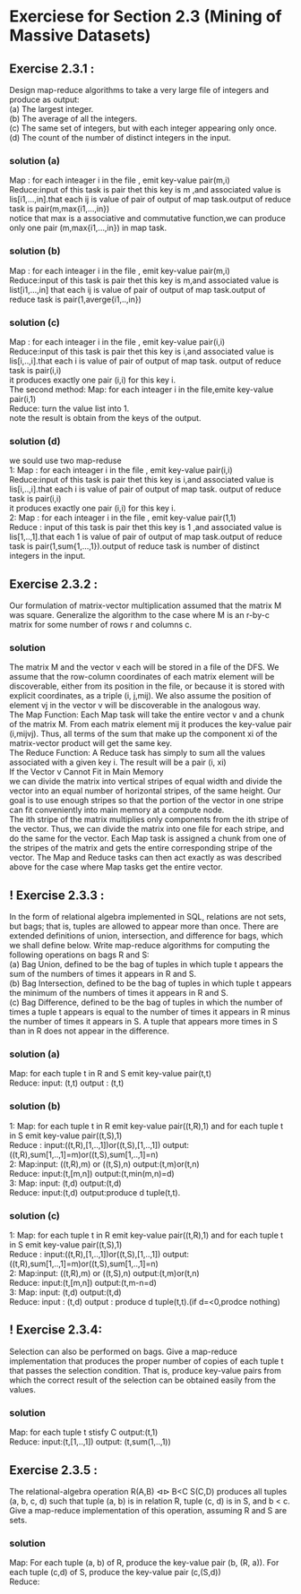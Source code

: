 # Exerciese for Section 2.3 (Mining of Massive Datasets)
## Exercise 2.3.1 :
Design map-reduce algorithms to take a very large file of integers and produce as output: <br>(a) The largest integer. <br>(b) The average of all the integers. <br>(c) The same set of integers, but with each integer appearing only once. <br>(d) The count of the number of distinct integers in the input.
### solution (a)
Map : for each inteager i in the file , emit key-value pair(m,i)<br> Reduce:input of this task is pair thet this key is m ,and associated value is lis[i1,...,in].that each ij is value of pair of output of map task.output of reduce task is pair(m,max{i1,...,in})<br> notice that max is a associative and commutative function,we can produce only one pair (m,max{i1,...,in}) in map task.
### solution (b)
Map : for each inteager i in the file , emit key-value pair(m,i)<br> Reduce:input of this task is pair thet this key is m,and associated value is list[i1,...,in] that each ij is value of pair of output of map task.output of reduce task is pair(1,averge{i1,..,in}) 
### solution (c)
Map : for each inteager i in the file , emit key-value pair(i,i)<br> Reduce:input of this task is pair thet this key is i,and associated value is lis[i,..,i].that each i is value of pair of output of map task. output of reduce task is pair(i,i) <br> it produces exactly one pair (i,i) for this key i.<br> The second method: Map: for each inteager i in the file,emite key-value pair(i,1)<br> Reduce: turn the value list into 1.<br> note the result is obtain from the keys of the output.
### solution (d)
we sould use two map-reduse <br> 1: Map : for each inteager i in the file , emit key-value pair(i,i)<br> Reduce:input of this task is pair thet this key is i,and associated value is lis[i,..,i].that each i is value of pair of output of map task. output of reduce task is pair(i,i) <br> it produces exactly one pair (i,i) for this key i. <br>  2:  Map : for each inteager i in the file , emit key-value pair(1,1) <br> Reduce : input of this task is pair thet this key is 1 ,and associated value is lis[1,..,1].that each 1 is value of pair of output of map task.output of reduce task is pair(1,sum{1,...,1}).output of reduce task is number of distinct integers in the input.
## Exercise 2.3.2 : 
Our formulation of matrix-vector multiplication assumed that the matrix M was square. Generalize the algorithm to the case where M is an r-by-c matrix for some number of rows r and columns c.
### solution
The matrix M and the vector v each will be stored in a file of the DFS. We assume that the row-column coordinates of each matrix element will be discoverable, either from its position in the file, or because it is stored with explicit coordinates, as a triple (i, j,mij). We also assume the position of element vj in the vector v will be discoverable in the analogous way. <br> The Map Function: Each Map task will take the entire vector v and a chunk of the matrix M. From each matrix element mij it produces the key-value pair (i,mijvj). Thus, all terms of the sum that make up the component xi of the matrix-vector product will get the same key. <br> The Reduce Function: A Reduce task has simply to sum all the values associated with a given key i. The result will be a pair (i, xi)<br> If the Vector v Cannot Fit in Main Memory <br> we can divide the matrix into vertical stripes of equal width and divide the vector into an equal number of horizontal stripes, of the same height. Our goal is to use enough stripes so that the portion of the vector in one stripe can fit conveniently into main memory at a compute node.<br>The ith stripe of the matrix multiplies only components from the ith stripe of the vector. Thus, we can divide the matrix into one file for each stripe, and do the same for the vector. Each Map task is assigned a chunk from one of the stripes of the matrix and gets the entire corresponding stripe of the vector. The Map and Reduce tasks can then act exactly as was described above for the case where Map tasks get the entire vector.
## ! Exercise 2.3.3 :
In the form of relational algebra implemented in SQL, relations are not sets, but bags; that is, tuples are allowed to appear more than once. There are extended definitions of union, intersection, and difference for bags, which we shall define below. Write map-reduce algorithms for computing the following operations on bags R and S: <br>(a) Bag Union, defined to be the bag of tuples in which tuple t appears the sum of the numbers of times it appears in R and S.<br> (b) Bag Intersection, defined to be the bag of tuples in which tuple t appears the minimum of the numbers of times it appears in R and S.<br> (c) Bag Difference, defined to be the bag of tuples in which the number of times a tuple t appears is equal to the number of times it appears in R minus the number of times it appears in S. A tuple that appears more times in S than in R does not appear in the difference.
### solution (a)
Map: for each tuple t in R and S emit key-value pair(t,t) <br> Reduce: input: (t,t) output : (t,t) 
### solution (b)
1: Map: for each tuple t in R emit key-value pair((t,R),1) and  for each tuple t in S emit key-value pair((t,S),1) <br> Reduce : input:((t,R),[1,..,1])or((t,S),[1,..,1]) output: ((t,R),sum[1,..,1]=m)or((t,S),sum[1,..,1]=n)<br> 2: Map:input: ((t,R),m) or ((t,S),n) output:(t,m)or(t,n) <br> Reduce: input:(t,[m,n]) output:(t,min(m,n)=d) <br> 3: Map: input: (t,d) output:(t,d) <br> Reduce: input:(t,d) output:produce d tuple(t,t).
### solution (c)
1: Map: for each tuple t in R emit key-value pair((t,R),1) and  for each tuple t in S emit key-value pair((t,S),1) <br> Reduce : input:((t,R),[1,..,1])or((t,S),[1,..,1]) output: ((t,R),sum[1,..,1]=m)or((t,S),sum[1,..,1]=n)<br> 2: Map:input: ((t,R),m) or ((t,S),n) output:(t,m)or(t,n) <br> Reduce: input:(t,[m,n]) output:(t,m-n=d) <br> 3: Map: input: (t,d) output:(t,d) <br> Reduce: input : (t,d) output : produce d tuple(t,t).(if d=<0,prodce nothing)
## ! Exercise 2.3.4:
Selection can also be performed on bags. Give a map-reduce implementation that produces the proper number of copies of each tuple t that passes the selection condition. That is, produce key-value pairs from which the correct result of the selection can be obtained easily from the values.
### solution
Map: for each tuple t stisfy C output:(t,1)<br> Reduce: input:(t,[1,..,1]) output: (t,sum(1,..,1))
## Exercise 2.3.5 :
The relational-algebra operation R(A,B) ⊲⊳ B<C S(C,D) produces all tuples (a, b, c, d) such that tuple (a, b) is in relation R, tuple (c, d) is in S, and b < c. Give a map-reduce implementation of this operation, assuming R and S are sets.
### solution
Map: For each tuple (a, b) of R, produce the key-value pair (b, (R, a)). For each tuple (c,d) of S, produce the key-value pair (c,(S,d)) <br> Reduce:
